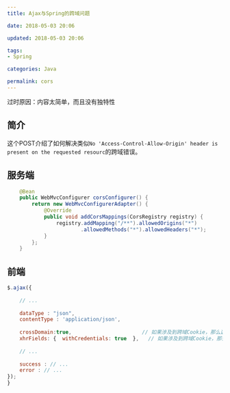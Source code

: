 ```yaml
---
title: Ajax与Spring的跨域问题

date: 2018-05-03 20:06

updated: 2018-05-03 20:06

tags:
- Spring

categories: Java

permalink: cors
---
```


过时原因：内容太简单，而且没有独特性

## 简介

这个POST介绍了如何解决类似`No 'Access-Control-Allow-Origin' header is present on the requested resourc`的跨域错误。



## 服务端

~~~java
    @Bean
    public WebMvcConfigurer corsConfigurer() {
        return new WebMvcConfigurerAdapter() {
            @Override
            public void addCorsMappings(CorsRegistry registry) {
                registry.addMapping("/**").allowedOrigins("*")
                        .allowedMethods("*").allowedHeaders("*");
            }
        };
    }
~~~



## 前端

~~~javascript
$.ajax({
    
    // ...
    
    dataType : "json",
    contentType : 'application/json',
    
    crossDomain:true,						// 如果涉及到跨域Cookie，那么这项是必须的
    xhrFields: {  withCredentials: true  },   // 如果涉及到跨域Cookie，那么这项也是必须的
    
    // ...
    
    success : // ...
    error : // ...
});
}
~~~

